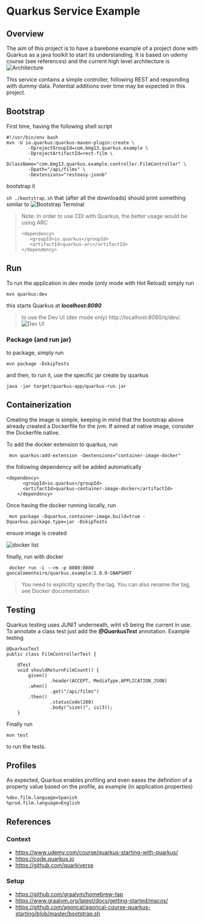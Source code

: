 # Quarkus Service Example

## Overview

The aim of this project is to have a barebone example of a project done with Quarkus as a java toolkit to start its understanding.
It is based on udemy course (see references) and the current high level architecture is
![Architecture](https://github.com/bmg13/Quarkus-Service-Example/assets/18561736/9acdf130-0b5f-40e2-9e35-17562f81cdfd)

This service contains a simple controller, following REST and responding with dummy data. Potential additions over time may be expected in this project.



## Bootstrap

First time, having the following shell script

```
#!/usr/bin/env bash
mvn -U io.quarkus:quarkus-maven-plugin:create \
        -DprojectGroupId=com.bmg13.quarkus.example \
        -DprojectArtifactId=rest-film \
        -DclassName="com.bmg13.quarkus.example.controller.FilmController" \
        -Dpath="/api/films" \
        -Dextensions="resteasy-jsonb"
```

bootstrap it

```sh ./bootstrap.sh```
that (after all the downloads) should print something similar to
![Bootstrap Terminal](https://github.com/bmg13/Quarkus-Service-Example/assets/18561736/bedb197d-bea4-4394-b751-490ce86d22c0)

> Note: In order to use CDI with Quarkus, the better usage would be using ARC
> ```
> <dependency>
>    <groupId>io.quarkus</groupId>
>    <artifactId>quarkus-arc</artifactId>
> </dependency>
>```

## Run

To run the application in dev mode (only mode with Hot Reload) simply run

```mvn quarkus:dev```

this starts Quarkus at ***localhost:8080***

> to use the Dev UI (dev mode only) http://localhost:8080/q/dev/.
![Dev UI](https://github.com/bmg13/Quarkus-Service-Example/assets/18561736/45abc27b-6de9-48e7-9e75-8ab1a890cc3b)



### Package (and run jar)

to package, simply run
```
mvn package -DskipTests
```

and then, to run it, use the specific jar create by quarkus
```
java -jar target/quarkus-app/quarkus-run.jar
```

## Containerization

Creating the image is simple, keeping in mind that the bootstrap above already created a Dockerfile for the jvm. If aimed at native image, consider the Dockerfile.native.

To add the docker extension to quarkus, run
```
 mvn quarkus:add-extension -Dextensions="container-image-docker"
```

the following dependency will be added automatically
```
<dependency>
      <groupId>io.quarkus</groupId>
      <artifactId>quarkus-container-image-docker</artifactId>
    </dependency>
```

Once having the docker running locally, run
```
 mvn package -Dquarkus.container-image.build=true -Dquarkus.package.type=jar -DskipTests
```
ensure image is created

![docker list](https://github.com/bmg13/Quarkus-Service-Example/assets/18561736/26f44c6e-36fe-4885-b212-5c4640156aae)

finally, run with docker
```
 docker run -i --rm -p 8080:8080 goncalomonteiro/quarkus.example:1.0.0-SNAPSHOT
```
> You need to explicitly specify the tag. You can also rename the tag, see Docker documentation

## Testing

Quarkus testing uses JUNIT underneath, wiht v5 being the current in use.
To annotate a class test just add the ***@QuarkusTest*** annotation.
Example testing
```
@QuarkusTest
public class FilmControllerTest {

    @Test
    void shouldReturnFilmCount() {
        given()
                .header(ACCEPT, MediaType.APPLICATION_JSON)
        .when()
                .get("/api/films")
        .then()
                .statusCode(200)
                .body("size()", is(3));
    }
```

Finally run
```
mvn test
```
to run the tests.

## Profiles

As expected, Quarkus enables profiling and even eases the definition of a property value based on the profile, as example (in application.properties)

```
%dev.film.language=Spanish
%prod.film.language=English
```

## References

### Context
- https://www.udemy.com/course/quarkus-starting-with-quarkus/
- https://code.quarkus.io
- https://github.com/quarkiverse

### Setup
- https://github.com/graalvm/homebrew-tap
- https://www.graalvm.org/latest/docs/getting-started/macos/
- https://github.com/agoncal/agoncal-course-quarkus-starting/blob/master/bootstrap.sh
